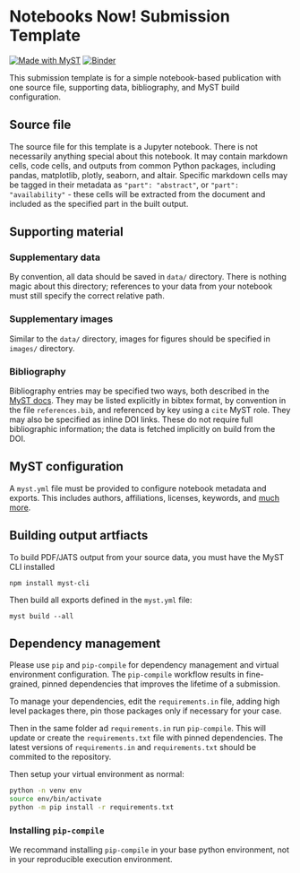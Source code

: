 # Notebooks Now! Submission Template

[![Made with MyST](https://img.shields.io/badge/made%20with-myst-orange)](https://franklin-notebooks_now_myst_lite.curve.space)
[![Binder](https://mybinder.org/badge_logo.svg)](https://mybinder.org/v2/gh/Notebooks-Now/submission-myst-lite/HEAD?labpath=article.ipynb)

This submission template is for a simple notebook-based publication with one source file, supporting data, bibliography, and MyST build configuration.

## Source file

The source file for this template is a Jupyter notebook. There is not necessarily anything special about this notebook. It may contain markdown cells, code cells, and outputs from common Python packages, including pandas, matplotlib, plotly, seaborn, and altair. Specific markdown cells may be tagged in their metadata as `"part": "abstract"`, or `"part": "availability"` - these cells will be extracted from the document and included as the specified part in the built output.

## Supporting material

### Supplementary data

By convention, all data should be saved in `data/` directory. There is nothing magic about this directory; references to your data from your notebook must still specify the correct relative path.

### Supplementary images

Similar to the `data/` directory, images for figures should be specified in `images/` directory.

### Bibliography

Bibliography entries may be specified two ways, both described in the [MyST docs](https://myst-tools.org/docs/mystjs/citations). They may be listed explicitly in bibtex format, by convention in the file `references.bib`, and referenced by key using a `cite` MyST role. They may also be specified as inline DOI links. These do not require full bibliographic information; the data is fetched implicitly on build from the DOI.

## MyST configuration

A `myst.yml` file must be provided to configure notebook metadata and exports. This includes authors, affiliations, licenses, keywords, and [much more](https://myst-tools.org/docs/mystjs/frontmatter).

## Building output artfiacts

To build PDF/JATS output from your source data, you must have the MyST CLI installed

```
npm install myst-cli
```

Then build all exports defined in the `myst.yml` file:

```
myst build --all
```

## Dependency management

Please use `pip` and `pip-compile` for dependency management and virtual environment configuration. The `pip-compile` workflow results in fine-grained, pinned dependencies that improves the lifetime of a submission.

To manage your dependencies, edit the `requirements.in` file, adding high level packages there, pin those packages only if necessary for your case.

Then in the same folder ad `requirements.in` run `pip-compile`. This will update or create the `requirements.txt` file with pinned dependencies. The latest versions of `requirements.in` and `requirements.txt` should be commited to the repository.

Then setup your virtual environment as normal:

```bash
python -n venv env
source env/bin/activate
python -m pip install -r requirements.txt
```

### Installing `pip-compile`

We recommand installing `pip-compile` in your base python environment, not in your reproducible execution environment.

